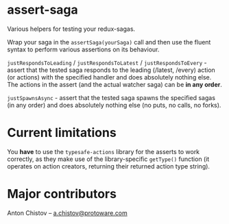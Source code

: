 # assert-saga

Various helpers for testing your redux-sagas.

Wrap your saga in the `assertSaga(yourSaga)` call and then use the fluent syntax to perform various assertions on its behaviour.

`justRespondsToLeading` / `justRespondsToLatest` / `justRespondsToEvery` - assert that the tested saga responds to the leading (/latest, /every) action (or actions) with the specified handler and does absolutely nothing else. The actions in the assert (and the actual watcher saga) can be **in any order**.

`justSpawnsAsync` - assert that the tested saga spawns the specified sagas (in any order) and does absolutely nothing else (no puts, no calls, no forks).

# Current limitations

You **have** to use the `typesafe-actions` library for the asserts to work correctly, as they make use of the library-specific `getType()` function (it operates on action creators, returning their returned action type string).

# Major contributors

Anton Chistov – a.chistov@protoware.com